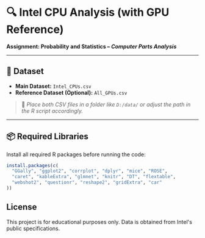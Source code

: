 # 🔍 Intel CPU Analysis (with GPU Reference)

**Assignment: Probability and Statistics – *Computer Parts Analysis***

---

## 📁 Dataset

- **Main Dataset:** `Intel_CPUs.csv`
- **Reference Dataset (Optional):** `All_GPUs.csv`

> 📌 *Place both CSV files in a folder like `D:/data/` or adjust the path in the R script accordingly.*

---

## 📦 Required Libraries

Install all required R packages before running the code:

```r
install.packages(c(
  "GGally", "ggplot2", "corrplot", "dplyr", "mice", "ROSE",
  "caret", "kableExtra", "glmnet", "knitr", "DT", "flextable",
  "webshot2", "questionr", "reshape2", "gridExtra", "car"
))
```
## License
This project is for educational purposes only. Data is obtained from Intel's public specifications.



